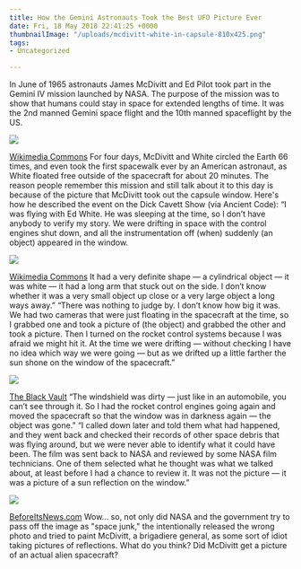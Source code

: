 ```yaml
---
title: How the Gemini Astronauts Took the Best UFO Picture Ever
date: Fri, 18 May 2018 22:41:25 +0000
thumbnailImage: "/uploads/mcdivitt-white-in-capsule-810x425.png"
tags:
- Uncategorized

---
```

In June of 1965 astronauts James McDivitt and Ed Pilot took part in the Gemini IV mission launched by NASA. The purpose of the mission was to show that humans could stay in space for extended lengths of time. It was the 2nd manned Gemini space flight and the 10th manned spaceflight by the US. 

![](http://newsattorneys.staging.wpengine.com/wp-content/uploads/2018/05/Gemini_4_-_White_und_McDivitt_in_Druckanzügen.jpg) 

[Wikimedia Commons](https://commons.wikimedia.org/wiki/File:Gemini_4_-_White_und_McDivitt_in_Druckanz%C3%BCgen.jpg) For four days, McDivitt and White circled the Earth 66 times, and even took the first spacewalk ever by an American astronaut, as White floated free outside of the spacecraft for about 20 minutes. The reason people remember this mission and still talk about it to this day is because of the picture that McDivitt took out the capsule window. Here's how he described the event on the Dick Cavett Show (via Ancient Code): “I was flying with Ed White. He was sleeping at the time, so I don’t have anybody to verify my story. We were drifting in space with the control engines shut down, and all the instrumentation off (when) suddenly (an object) appeared in the window. 

![](http://newsattorneys.staging.wpengine.com/wp-content/uploads/2018/05/gemini4-mcdivitt-white-in-capsule-1024x755.jpg) 

[Wikimedia Commons](https://commons.wikimedia.org/wiki/File:Astronauts_White_and_McDivitt_Inside_Gemini_IV_Spacecraft_-_GPN-2002-000031.jpg) It had a very definite shape — a cylindrical object — it was white — it had a long arm that stuck out on the side. I don’t know whether it was a very small object up close or a very large object a long ways away.” “There was nothing to judge by. I don’t know how big it was. We had two cameras that were just floating in the spacecraft at the time, so I grabbed one and took a picture of (the object) and grabbed the other and took a picture. Then I turned on the rocket control systems because I was afraid we might hit it. At the time we were drifting — without checking I have no idea which way we were going — but as we drifted up a little farther the sun shone on the window of the spacecraft.” 

![](http://newsattorneys.staging.wpengine.com/wp-content/uploads/2018/05/gemini4-ufo-1024x682.png) 

[The Black Vault](http://www.theblackvault.com/casefiles/mcdivitt-gemini-ufo-finally-viewable/) “The windshield was dirty — just like in an automobile, you can’t see through it. So I had the rocket control engines going again and moved the spacecraft so that the window was in darkness again — the object was gone.” “I called down later and told them what had happened, and they went back and checked their records of other space debris that was flying around, but we were never able to identify what it could have been. The film was sent back to NASA and reviewed by some NASA film technicians. One of them selected what he thought was what we talked about, at least before I had a chance to review it. It was not the picture — it was a picture of a sun reflection on the window.” 

![](http://newsattorneys.staging.wpengine.com/wp-content/uploads/2018/05/gemini4-ufo-close-up.jpg) 

[BeforeItsNews.com](http://beforeitsnews.com/paranormal/2013/10/another-astronaut-reports-an-alien-craft-encounter-2457808.html) Wow... so, not only did NASA and the government try to pass off the image as "space junk," the intentionally released the wrong photo and tried to paint McDivitt, a brigadiere general, as some sort of idiot taking pictures of reflections. What do you think? Did McDivitt get a picture of an actual alien spacecraft?